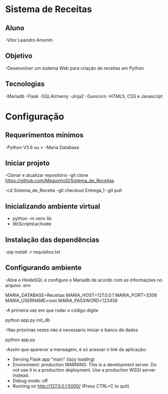 # Sistema de Receitas

## Aluno
-Vitor Leandro Amorim

## Objetivo
-Desenvolver um sistema Web para criação de receitas em Python

## Tecnologias
-Mariadb
-Flask
-SQLAlchemy
-Jinja2
-Gunicorn
-HTML5, CSS e Javascript

# Configuração

## Requerimentos mínimos
-Python V3.6 ou >
-Maria Database

## Iniciar projeto

-Clonar e atualizar repositório
-git clone https://github.com/MaguinhoD/Sistema_de_Receitas

-cd Sistema_de_Receita
-git checkout Entrega_1
-git pull

## Inicializando ambiente virtual
- python -m venv lib
- lib\Scripts\activate
 
## Instalação das dependências

-pip install -r requisitos.txt

## Configurando ambiente
-Abre o HeideSQL e configure o Mariadb de acordo com as informações no arquivo .env

MARIA_DATABASE=Receitas
MARIA_HOST=127.0.0.1
MARIA_PORT=3306
MARIA_USERNAME=root
MARIA_PASSWORD=123456

-A primeira vez em que rodar o código digite

python app.py init_db

-Nas próximas vezes não é necessario iniciar o banco de dados

python app.py

-Assim que aparecer a mensagem, é só acessar o link da aplicação:

* Serving Flask app "main" (lazy loading)
* Environment: production
WARNING: This is a development server. Do not use it in a production deployment.
Use a production WSGI server instead.
* Debug mode: off
* Running on http://127.0.0.1:5000/ (Press CTRL+C to quit)
